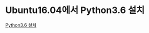 Ubuntu16.04에서 Python3.6 설치
=============================

[Python3.6 설치](https://unipro.tistory.com/237)


